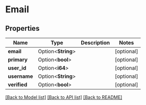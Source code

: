 # Email

## Properties

Name | Type | Description | Notes
------------ | ------------- | ------------- | -------------
**email** | Option<**String**> |  | [optional]
**primary** | Option<**bool**> |  | [optional]
**user_id** | Option<**i64**> |  | [optional]
**username** | Option<**String**> |  | [optional]
**verified** | Option<**bool**> |  | [optional]

[[Back to Model list]](../README.md#documentation-for-models) [[Back to API list]](../README.md#documentation-for-api-endpoints) [[Back to README]](../README.md)


